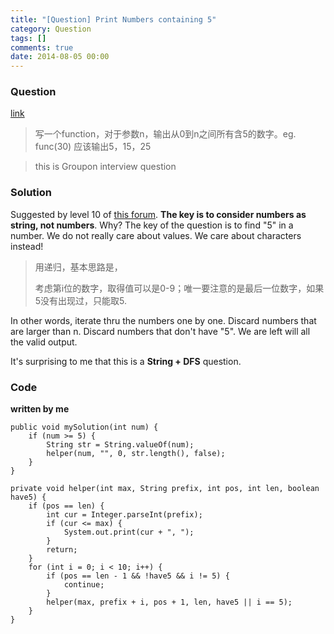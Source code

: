 ```yaml
---
title: "[Question] Print Numbers containing 5"
category: Question
tags: []
comments: true
date: 2014-08-05 00:00
---
```



### Question

[link](http://www.mitbbs.com/article_t/JobHunting/32651839.html)

> 写一个function，对于参数n，输出从0到n之间所有含5的数字。eg. func(30) 应该输出5，15，25

> this is Groupon interview question

### Solution

Suggested by level 10 of [this forum](http://www.mitbbs.com/article_t/JobHunting/32651839.html). __The key is to consider numbers as string, not numbers__. Why? The key of the question is to find "5" in a number. We do not really care about values. We care about characters instead! 

>用递归，基本思路是，
>
>考虑第i位的数字，取得值可以是0-9；唯一要注意的是最后一位数字，如果5没有出现过，只能取5.

In other words, iterate thru the numbers one by one. Discard numbers that are larger than n. Discard numbers that don't have "5". We are left will all the valid output. 

It's surprising to me that this is a __String + DFS__ question. 

### Code

__written by me__

	public void mySolution(int num) {
		if (num >= 5) {
			String str = String.valueOf(num);
			helper(num, "", 0, str.length(), false);
		}
	}

	private void helper(int max, String prefix, int pos, int len, boolean have5) {
		if (pos == len) {
			int cur = Integer.parseInt(prefix);
			if (cur <= max) {
				System.out.print(cur + ", ");
			}
			return;
		}
		for (int i = 0; i < 10; i++) {
			if (pos == len - 1 && !have5 && i != 5) {
				continue;
			}
			helper(max, prefix + i, pos + 1, len, have5 || i == 5);
		}
	}
